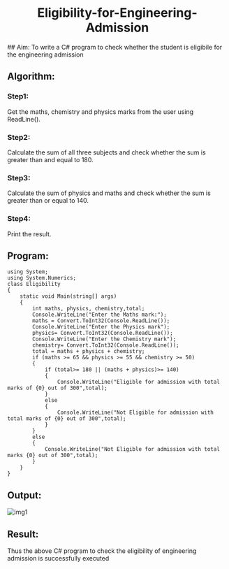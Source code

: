 
<H1 ALIGN =CENTER>Eligibility-for-Engineering-Admission</H1>
## Aim:
To write a C# program to check whether the student is eligibile for the engineering admission

## Algorithm:
### Step1: 
Get the maths, chemistry and physics marks from the user using ReadLine().

### Step2: 
Calculate the sum of all three subjects and check whether the sum is greater than and equal to 180.

### Step3:
Calculate the sum of physics and maths and check whether the sum is greater than or equal to 140.

### Step4:
Print the result.

## Program:
```
using System;
using System.Numerics;
class Eligibility
{
    static void Main(string[] args)
    {
        int maths, physics, chemistry,total;
        Console.WriteLine("Enter the Maths mark:");
        maths = Convert.ToInt32(Console.ReadLine());
        Console.WriteLine("Enter the Physics mark");
        physics= Convert.ToInt32(Console.ReadLine());
        Console.WriteLine("Enter the Chemistry mark");
        chemistry= Convert.ToInt32(Console.ReadLine());
        total = maths + physics + chemistry;
        if (maths >= 65 && physics >= 55 && chemistry >= 50)
        {
            if (total>= 180 || (maths + physics)>= 140)
            {
                Console.WriteLine("Eligible for admission with total marks of {0} out of 300",total);
            }
            else
            {
                Console.WriteLine("Not Eligible for admission with total marks of {0} out of 300",total);
            }
        }
        else
        {
            Console.WriteLine("Not Eligible for admission with total marks {0} out of 300",total);
        }
    }
}

```
## Output:
![img1](https://github.com/ragulmani936/Eligibility-for-Engineering-Admission/assets/94881918/fc9db0d9-0ce1-4ca6-b2fa-c06eea38fdc1)

## Result:
Thus the above C# program to check the eligibility of engineering admission is successfully executed

